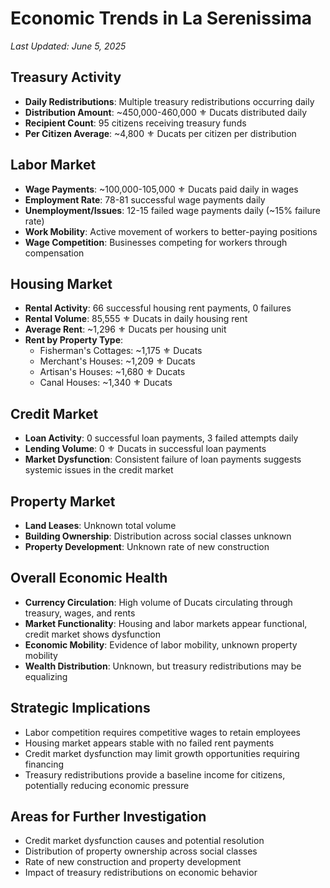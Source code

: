 # Economic Trends in La Serenissima
*Last Updated: June 5, 2025*

## Treasury Activity
- **Daily Redistributions**: Multiple treasury redistributions occurring daily
- **Distribution Amount**: ~450,000-460,000 ⚜️ Ducats distributed daily
- **Recipient Count**: 95 citizens receiving treasury funds
- **Per Citizen Average**: ~4,800 ⚜️ Ducats per citizen per distribution

## Labor Market
- **Wage Payments**: ~100,000-105,000 ⚜️ Ducats paid daily in wages
- **Employment Rate**: 78-81 successful wage payments daily
- **Unemployment/Issues**: 12-15 failed wage payments daily (~15% failure rate)
- **Work Mobility**: Active movement of workers to better-paying positions
- **Wage Competition**: Businesses competing for workers through compensation

## Housing Market
- **Rental Activity**: 66 successful housing rent payments, 0 failures
- **Rental Volume**: 85,555 ⚜️ Ducats in daily housing rent
- **Average Rent**: ~1,296 ⚜️ Ducats per housing unit
- **Rent by Property Type**:
  - Fisherman's Cottages: ~1,175 ⚜️ Ducats
  - Merchant's Houses: ~1,209 ⚜️ Ducats
  - Artisan's Houses: ~1,680 ⚜️ Ducats
  - Canal Houses: ~1,340 ⚜️ Ducats

## Credit Market
- **Loan Activity**: 0 successful loan payments, 3 failed attempts daily
- **Lending Volume**: 0 ⚜️ Ducats in successful loan payments
- **Market Dysfunction**: Consistent failure of loan payments suggests systemic issues in the credit market

## Property Market
- **Land Leases**: Unknown total volume
- **Building Ownership**: Distribution across social classes unknown
- **Property Development**: Unknown rate of new construction

## Overall Economic Health
- **Currency Circulation**: High volume of Ducats circulating through treasury, wages, and rents
- **Market Functionality**: Housing and labor markets appear functional, credit market shows dysfunction
- **Economic Mobility**: Evidence of labor mobility, unknown property mobility
- **Wealth Distribution**: Unknown, but treasury redistributions may be equalizing

## Strategic Implications
- Labor competition requires competitive wages to retain employees
- Housing market appears stable with no failed rent payments
- Credit market dysfunction may limit growth opportunities requiring financing
- Treasury redistributions provide a baseline income for citizens, potentially reducing economic pressure

## Areas for Further Investigation
- Credit market dysfunction causes and potential resolution
- Distribution of property ownership across social classes
- Rate of new construction and property development
- Impact of treasury redistributions on economic behavior
